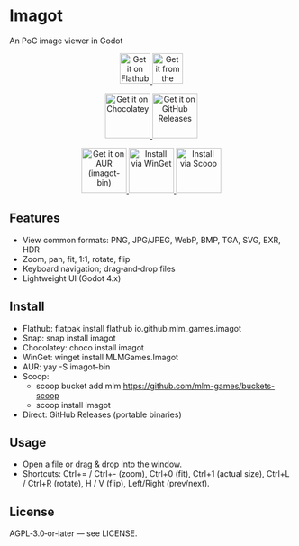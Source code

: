 # Imagot

An PoC image viewer in Godot

<p align="center">
  <a href="https://flathub.org/apps/io.github.mlm_games.imagot">
    <img src="https://flathub.org/assets/badges/flathub-badge-en.svg" height="54" alt="Get it on Flathub">
  </a>
  <a href="https://snapcraft.io/imagot">
    <img src="https://snapcraft.io/static/images/badges/en/snap-store-black.svg" height="54" alt="Get it from the Snap Store">
  </a>
</p>
<p align="center">
  
  <a href="https://community.chocolatey.org/packages/imagot">
    <img src="https://img.shields.io/badge/Get%20it%20on-Chocolatey-80B5E3?style=for-the-badge&logo=chocolatey&logoColor=white" height="80" alt="Get it on Chocolatey">
  </a>
  <a href="https://github.com/mlm-games/imagot/releases/latest">
    <img src="https://img.shields.io/badge/Get%20it%20on-GitHub%20Releases-24292e?style=for-the-badge&logo=github&logoColor=white" height="80" alt="Get it on GitHub Releases">
  </a>
</p>

<p align="center">
  <a href="https://aur.archlinux.org/packages/imagot-bin">
    <img src="https://img.shields.io/badge/Get%20it%20on-AUR-1793D1?style=for-the-badge&logo=arch-linux&logoColor=white" height="80" alt="Get it on AUR (imagot-bin)">
  </a>
  <a href="https://winget.run/pkg/MLMGames/Imagot">
    <img src="https://img.shields.io/badge/Install%20via-WinGet-0078D6?style=for-the-badge&logo=windows&logoColor=white" height="80" alt="Install via WinGet">
  </a>
  <a href="https://github.com/mlm-games/buckets-scoop">
    <img src="https://img.shields.io/badge/Install%20via-Scoop-2A6F97?style=for-the-badge&logo=windows-terminal&logoColor=white" height="80" alt="Install via Scoop">
  </a>
</p>

<!-- Optional screenshots (uncomment if you keep these paths stable)
<p align="center">
  <img src="fastlane/metadata/android/en-US/images/phoneScreenshots/1.png" alt="Screenshot 1" width="24%">
  <img src="fastlane/metadata/android/en-US/images/phoneScreenshots/2.png" alt="Screenshot 2" width="24%">
  <img src="fastlane/metadata/android/en-US/images/phoneScreenshots/3.png" alt="Screenshot 3" width="24%">
  <img src="fastlane/metadata/android/en-US/images/phoneScreenshots/4.png" alt="Screenshot 4" width="24%">
</p>
-->

## Features
- View common formats: PNG, JPG/JPEG, WebP, BMP, TGA, SVG, EXR, HDR
- Zoom, pan, fit, 1:1, rotate, flip
- Keyboard navigation; drag‑and‑drop files
- Lightweight UI (Godot 4.x)

## Install
- Flathub: flatpak install flathub io.github.mlm_games.imagot
- Snap: snap install imagot
- Chocolatey: choco install imagot
- WinGet: winget install MLMGames.Imagot
- AUR: yay -S imagot-bin
- Scoop:
  - scoop bucket add mlm https://github.com/mlm-games/buckets-scoop
  - scoop install imagot
- Direct: GitHub Releases (portable binaries)

## Usage
- Open a file or drag & drop into the window.
- Shortcuts: Ctrl+= / Ctrl+- (zoom), Ctrl+0 (fit), Ctrl+1 (actual size), Ctrl+L / Ctrl+R (rotate), H / V (flip), Left/Right (prev/next).

## License
AGPL‑3.0‑or‑later — see LICENSE.

